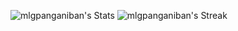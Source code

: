 ![mlgpanganiban's Stats](https://github-readme-stats.vercel.app/api?username=mlgpanganiban&theme=prussian&show_icons=true&hide_border=true&count_private=true)
![mlgpanganiban's Streak](https://github-readme-streak-stats.herokuapp.com/?user=mlgpanganiban&theme=prussian&hide_border=true)

